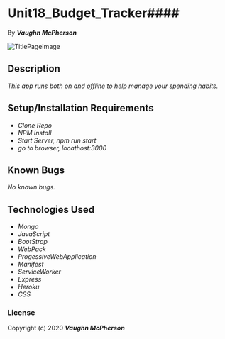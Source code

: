 # Unit18_Budget_Tracker#### 


By _**Vaughn McPherson**_


![TitlePageImage](https://i.pinimg.com/originals/1b/e5/6f/1be56fdb345330ba68f3c4984ef80f82.jpg)


## Description
_This app runs both on and offline to help manage your spending habits._


## Setup/Installation Requirements
* _Clone Repo_
* _NPM Install_
* _Start Server, npm run start_
* _go to browser, locathost:3000_


## Known Bugs
_No known bugs._


## Technologies Used
* _Mongo_
* _JavaScript_
* _BootStrap_
* _WebPack_
* _ProgessiveWebApplication_
* _Manifest_
* _ServiceWorker_
* _Express_
* _Heroku_
* _CSS_




### License
Copyright (c) 2020 **_Vaughn McPherson_**